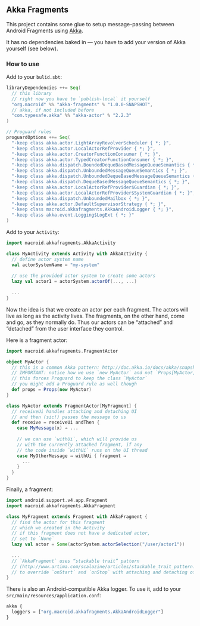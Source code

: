 ## Akka Fragments

This project contains some glue to setup message-passing between Android Fragments using [Akka](http://akka.io).

It has no dependencies baked in — you have to add your version of Akka yourself (see below).

### How to use

Add to your `bulid.sbt`:

```scala
libraryDependencies ++= Seq(
  // this library
  // right now you have to `publish-local` it yourself
  "org.macroid" %% "akka-fragments" % "1.0.0-SNAPSHOT",
  // akka, if not included before
  "com.typesafe.akka" %% "akka-actor" % "2.2.3"
)

// Proguard rules
proguardOptions ++= Seq(
  "-keep class akka.actor.LightArrayRevolverScheduler { *; }",
  "-keep class akka.actor.LocalActorRefProvider { *; }",
  "-keep class akka.actor.CreatorFunctionConsumer { *; }",
  "-keep class akka.actor.TypedCreatorFunctionConsumer { *; }",
  "-keep class akka.dispatch.BoundedDequeBasedMessageQueueSemantics { *; }",
  "-keep class akka.dispatch.UnboundedMessageQueueSemantics { *; }",
  "-keep class akka.dispatch.UnboundedDequeBasedMessageQueueSemantics { *; }",
  "-keep class akka.dispatch.DequeBasedMessageQueueSemantics { *; }",
  "-keep class akka.actor.LocalActorRefProvider$Guardian { *; }",
  "-keep class akka.actor.LocalActorRefProvider$SystemGuardian { *; }",
  "-keep class akka.dispatch.UnboundedMailbox { *; }",
  "-keep class akka.actor.DefaultSupervisorStrategy { *; }",
  "-keep class macroid.akkafragments.AkkaAndroidLogger { *; }",
  "-keep class akka.event.Logging$LogExt { *; }"
)
```

Add to your `Activity`:

```scala
import macroid.akkafragments.AkkaActivity

class MyActivity extends Activity with AkkaActivity {
  // define actor system name
  val actorSystemName = "my-system"
  
  // use the provided actor system to create some actors
  lazy val actor1 = actorSystem.actorOf(..., ...)
  
  ...
}
```

Now the idea is that we create an actor per each fragment. The actors will live as long as the activity lives.
The fragments, on the other hand, come and go, as they normally do. Thus our actors can be “attached” and “detached”
from the user interface they control.

Here is a fragment actor:

```scala
import macroid.akkafragments.FragmentActor

object MyActor {
  // this is a common Akka pattern: http://doc.akka.io/docs/akka/snapshot/scala/actors.html
  // IMPORTANT: notice how we use `new MyActor` and not `Props[MyActor]`
  // this forces Proguard to keep the class `MyActor`
  // you might add a Proguard rule as well though
  def props = Props(new MyActor)
}

class MyActor extends FragmentActor[MyFragment] {
  // receiveUi handles attaching and detaching UI
  // and then (sic!) passes the message to us
  def receive = receiveUi andThen {
    case MyMessage(x) ⇒ ...
    
    // we can use `withUi`, which will provide us
    // with the currently attached fragment, if any
    // the code inside `withUi` runs on the UI thread
    case MyOtherMessage ⇒ withUi { fragment ⇒
      ...
    }
  }
}
```

Finally, a fragment:

```scala
import android.support.v4.app.Fragment
import macroid.akkafragments.AkkaFragment

class MyFragment extends Fragment with AkkaFragment {
  // find the actor for this fragment
  // which we created in the Activity
  // if this fragment does not have a dedicated actor,
  // set to `None`
  lazy val actor = Some(actorSystem.actorSelection("/user/actor1"))
  
  ...
  // `AkkaFragment` uses “stackable trait” pattern
  // (http://www.artima.com/scalazine/articles/stackable_trait_pattern.html)
  // to override `onStart` and `onStop` with attaching and detaching of the actor
}
```

There is also an Android-compatible Akka logger. To use it, add to your `src/main/resources/application.conf`:
```javascript
akka {
  loggers = ["org.macroid.akkafragments.AkkaAndroidLogger"]
}
```
